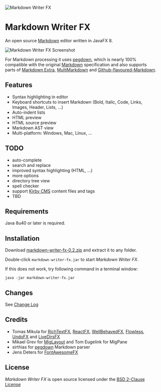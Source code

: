 ![Markdown Writer FX](images/logo.png)

Markdown Writer FX
==================

An open source [Markdown] editor written in JavaFX 8.

![Markdown Writer FX Screenshot](images/screenshot.png)

For Markdown processing it uses [pegdown], which is nearly 100% compatible with the original [Markdown] specification and also supports parts of [Markdown Extra], [MultiMarkdown] and [Github-flavoured-Markdown].

Features
--------

  * Syntax highlighting in editor
  * Keyboard shortcuts to insert Markdown (Bold, Italic, Code, Links, Images, Header, Lists, ...)
  * Auto-indent lists
  * HTML preview
  * HTML source preview
  * Markdown AST view
  * Multi-platform: Windows, Mac, Linux, ...

TODO
----

  * auto-complete
  * search and replace
  * improved syntax highlighting (HTML, ...)
  * more options
  * directory tree view
  * spell checker
  * support [Kirby CMS](http://getkirby.com/) content files and tags
  * TBD

Requirements
------------

Java 8u40 or later is required.

Installation
------------

Download
[markdown-writer-fx-0.2.zip](https://github.com/JFormDesigner/markdown-writer-fx/releases/download/0.2/markdown-writer-fx-0.2.zip)
and extract it to any folder.

Double-click `markdown-writer-fx.jar` to start *Markdown Writer FX*.

If this does not work, try following command in a terminal window:

```
java -jar markdown-writer-fx.jar
```

Changes
-------

See [Change Log](CHANGES.md)

Credits
-------

  * Tomas Mikula for [RichTextFX], [ReactFX], [WellBehavedFX], [Flowless], [UndoFX] and [LiveDirsFX]
  * Mikael Grev for [MigLayout] and Tom Eugelink for MigPane
  * sirthias for [pegdown] Markdown parser
  * Jens Deters for [FontAwesomeFX]

License
-------

*Markdown Writer FX* is open source licensed under the [BSD 2-Clause License](LICENSE)

   [Markdown]: http://daringfireball.net/projects/markdown/
   [pegdown]: https://github.com/sirthias/pegdown
   [Markdown Extra]: https://michelf.ca/projects/php-markdown/extra/
   [MultiMarkdown]: http://fletcherpenney.net/multimarkdown/
   [Github-flavoured-Markdown]: https://help.github.com/articles/github-flavored-markdown/
   [MigLayout]: https://github.com/mikaelgrev/miglayout
   [RichTextFX]: https://github.com/TomasMikula/RichTextFX
   [ReactFX]: https://github.com/TomasMikula/ReactFX
   [WellBehavedFX]: https://github.com/TomasMikula/WellBehavedFX
   [Flowless]: https://github.com/TomasMikula/Flowless
   [UndoFX]: https://github.com/TomasMikula/UndoFX
   [LiveDirsFX]: https://github.com/TomasMikula/LiveDirsFX
   [FontAwesomeFX]: https://bitbucket.org/Jerady/fontawesomefx
